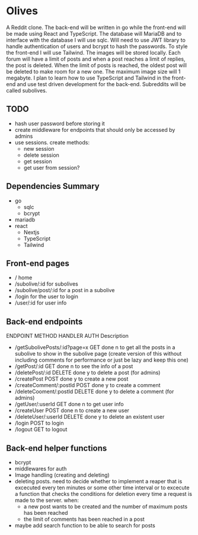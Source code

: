 # Olives

A Reddit clone. The back-end will be written in go while the front-end will be made using React and TypeScript. The database will MariaDB and to interface with the database I will use sqlc. Will need to use JWT library to handle authentication of users and bcrypt to hash the passwords. To style the front-end I will use Tailwind. The images will be stored locally. Each forum will have a limit of posts and when a post reaches a limit of replies, the post is deleted. When the limit of posts is reached, the oldest post will be deleted to make room for a new one. The maximum image size will 1 megabyte. I plan to learn how to use TypeScript and Tailwind in the front-end and use test driven development for the back-end. Subreddits will be called subolives.

## TODO

- hash user password before storing it
- create middleware for endpoints that should only be accessed by admins
- use sessions. create methods:
	- new session
	- delete session
	- get session
	- get user from session?

## Dependencies Summary

- go
	- sqlc
	- bcrypt
- mariadb
- react
	- Nextjs
	- TypeScript
	- Tailwind

## Front-end pages

- /                        home
- /subolive/:id            for subolives
- /subolive/post/:id       for a post in a subolive
- /login                   for the user to login
- /user/:id                for user info

## Back-end endpoints

   ENDPOINT                        METHOD   HANDLER  AUTH   Description

- /getSubolivePosts/:id?page=x     GET       done    n       to get all the posts in a subolive to show in the subolive page (create version of this without including comments for performance or just be lazy and keep this one)
- /getPost/:id                     GET       done    n       to see the info of a post
- /deletePost/:id                  DELETE    done    y       to delete a post (for admins)
- /createPost                      POST      done    y       to create a new post
- /createComment/:postId           POST      done    y       to create a comment
- /deleteCooment/:postId           DELETE    done    y       to delete a comment (for admins)
- /getUser/:userId                 GET       done    n       to get user info
- /createUser                      POST      done    n       to create a new user
- /deleteUser/:userId              DELETE    done    y       to delete an existent user
- /login                           POST                      to login
- /logout                          GET                       to logout

## Back-end helper functions

- bcrypt
- middlewares for auth
- Image handling (creating and deleting)
- deleting posts. need to decide whether to implement a reaper that is excecuted every ten minutes or some other time interval or to excecute a function that checks the conditions for deletion every time a request is made to the server. when:
	- a new post wants to be created and the number of maximum posts has been reached
	- the limit of comments has been reached in a post
- maybe add search function to be able to search for posts








